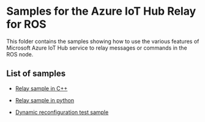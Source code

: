 # Samples for the Azure IoT Hub Relay for ROS

This folder contains the samples showing how to use the various features of Microsoft Azure IoT Hub service to relay messages or commands in the ROS node.

## List of samples

* [Relay sample in C++](./roscpp_azure_iothub/)

* [Relay sample in python](./rospy_azure_iothub/)

* [Dynamic reconfiguration test sample](./dynamic_tutorials/)
